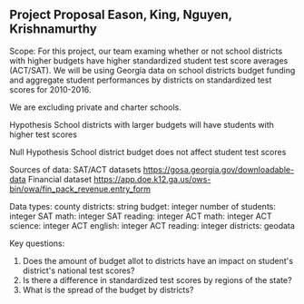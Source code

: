 ## Project Proposal Eason, King, Nguyen, Krishnamurthy
Scope:
For this project, our team examing whether or not school districts with higher budgets have higher standardized student test score averages (ACT/SAT). We will be using  Georgia data on school districts budget funding and aggregate student performances by districts on standardized test scores for 2010-2016. 

We are excluding private and charter schools.

Hypothesis
School districts with larger budgets will have students with higher test scores

Null Hypothesis
School district budget does not affect student test scores

Sources of data:
SAT/ACT datasets
https://gosa.georgia.gov/downloadable-data
Financial dataset
https://app.doe.k12.ga.us/ows-bin/owa/fin_pack_revenue.entry_form


Data types:
county districts: string
budget: integer 
number of students: integer
SAT math: integer
SAT reading: integer
ACT math: integer
ACT science: integer
ACT english: integer
ACT reading: integer
districts: geodata

Key questions:
1) Does the amount of budget allot to districts have an impact on student's district's national test scores?
2) Is there a difference in standardized test scores by regions of the state?
3) What is the spread of the budget by districts?

